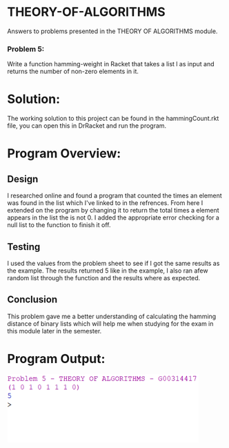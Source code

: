 # THEORY-OF-ALGORITHMS
Answers to problems presented in the THEORY OF ALGORITHMS module.

### Problem 5:
Write a function hamming-weight in Racket that takes a list l as input and returns
the number of non-zero elements in it.

# Solution:
The working solution to this project can be found in the hammingCount.rkt file, you can open this in DrRacket and run the program.

# Program Overview:

## Design
I researched online and found a program that counted the times an element was found in the list which I've linked to in the refrences. From here I extended on the program by changing it to return the total times a element appears in the list the is not 0. I added the appropriate error checking for a null list to the function to finish it off.

## Testing
I used the values from the problem sheet to see if I got the same results as the example. The results returned 5 like in the example, I also ran afew random list through the function and the results where as expected.

## Conclusion
This problem gave me a better understanding of calculating the hamming distance of binary lists which will help me when studying for the exam in this module later in the semester.

# Program Output:
![results](prob5.png "output")